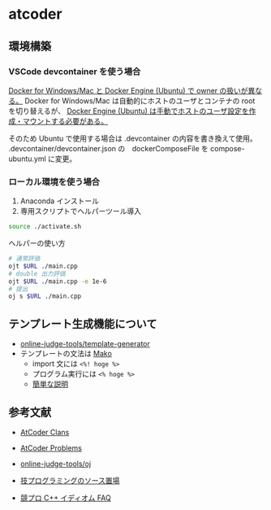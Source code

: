 # atcoder

## 環境構築

### VSCode devcontainer を使う場合

[Docker for Windows/Mac と Docker Engine (Ubuntu) で owner の扱いが異なる。](https://qiita.com/yohm/items/047b2e68d008ebb0f001)
Docker for Windows/Mac は自動的にホストのユーザとコンテナの root を切り替えるが、
[Docker Engine (Ubuntu) は手動でホストのユーザ設定を作成・マウントする必要がある。](http://wiki.ros.org/docker/Tutorials/GUI#login_as_yourself)

そのため Ubuntu で使用する場合は .devcontainer の内容を書き換えて使用。
.devcontainer/devcontainer.json の　dockerComposeFile を compose-ubuntu.yml に変更。

### ローカル環境を使う場合

1. Anaconda インストール
2. 専用スクリプトでヘルパーツール導入

```bash
source ./activate.sh
```

ヘルパーの使い方

```bash
# 通常評価
ojt $URL ./main.cpp
# double 出力評価
ojt $URL ./main.cpp -e 1e-6
# 提出
oj s $URL ./main.cpp
```

## テンプレート生成機能について

- [online-judge-tools/template-generator](https://github.com/online-judge-tools/template-generator/blob/master/README.ja.md)
- テンプレートの文法は [Mako](https://www.makotemplates.org/)
  - import 文には `<%! hoge %>`
  - プログラム実行には `<% hoge %>`
  - [簡単な説明](https://lab.hde.co.jp/2009/01/pythonmako.html)

## 参考文献

- [AtCoder Clans](https://kato-hiro.github.io/AtCoderClans/)
- [AtCoder Problems](https://kenkoooo.com/atcoder/#/table/)
- [online-judge-tools/oj](https://github.com/online-judge-tools/oj/blob/master/docs/getting-started.ja.md)

- [技プログラミングのソース置場](https://oraclesqlpuzzle.ninja-web.net/kyoupro/index.html)
- [競プロ C++ イディオム FAQ](https://rsk0315.hatenablog.com/entry/2020/05/09/170315#stdcintienullptr)